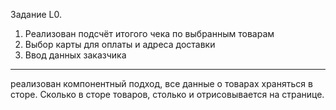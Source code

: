 Задание L0.

1. Реализован подсчёт итогого чека по выбранным товарам
2. Выбор карты для оплаты и адреса доставки
3. Ввод данных заказчика

---

реализован компонентный подход, все данные о товарах храняться в сторе. Сколько в сторе товаров, столько и отрисовывается на странице.
